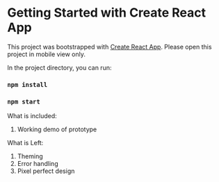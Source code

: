# Getting Started with Create React App

This project was bootstrapped with [Create React App](https://github.com/facebook/create-react-app).
Please open this project in mobile view only.

In the project directory, you can run:

### `npm install`
### `npm start`

What is included:
1. Working demo of prototype

What is Left:
1. Theming
2. Error handling
3. Pixel perfect design